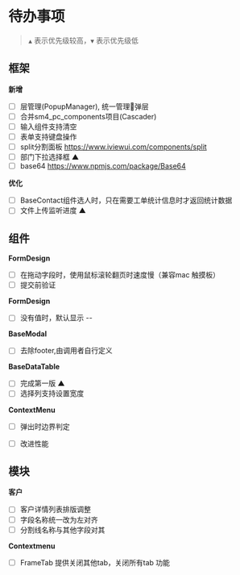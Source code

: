 # 待办事项
  >  `▲` 表示优先级较高，`▼` 表示优先级低

## 框架
  **新增**
  - [ ] 层管理(PopupManager), 统一管理弹层 
  - [ ] 合并sm4_pc_components项目(Cascader)
  - [ ] 输入组件支持清空 
  - [ ] 表单支持键盘操作
  - [ ] split分割面板 https://www.iviewui.com/components/split
  - [ ] 部门下拉选择框 ▲
  - [ ] base64 https://www.npmjs.com/package/Base64
  
  **优化** 
  - [ ] BaseContact组件选人时，只在需要工单统计信息时才返回统计数据
  - [ ] 文件上传监听进度 ▲

## 组件
  **FormDesign**
  - [ ] 在拖动字段时，使用鼠标滚轮翻页时速度慢（兼容mac 触摸板）
  - [ ] 提交前验证

  **FormDesign**
  - [ ] 没有值时，默认显示 --

  **BaseModal**
  - [ ] 去除footer,由调用者自行定义

  **BaseDataTable**
  - [ ] 完成第一版 ▲
  - [ ] 选择列支持设置宽度

  **ContextMenu**
  - [ ] 弹出时边界判定

  - [ ] 改进性能

## 模块
  **客户**
  - [ ] 客户详情列表排版调整
  - [ ] 字段名称统一改为左对齐
  - [ ] 分割线名称与其他字段对其

  **Contextmenu**
  - [ ] FrameTab 提供关闭其他tab，关闭所有tab 功能
